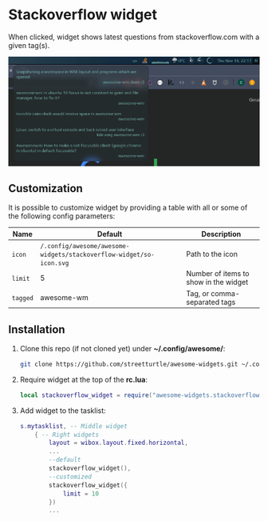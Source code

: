 # Stackoverflow widget

When clicked, widget shows latest questions from stackoverflow.com with a given tag(s).

![screenshot](./screenshot.png)

## Customization

It is possible to customize widget by providing a table with all or some of the following config parameters:

| Name | Default | Description |
|---|---|---|
| `icon`| `/.config/awesome/awesome-widgets/stackoverflow-widget/so-icon.svg` | Path to the icon |
| `limit` | 5 | Number of items to show in the widget |
| `tagged` | awesome-wm | Tag, or comma-separated tags |

## Installation

1. Clone this repo (if not cloned yet) under **~/.config/awesome/**:

    ```bash
    git clone https://github.com/streetturtle/awesome-widgets.git ~/.config/awesome/
    ```

1. Require widget at the top of the **rc.lua**:

    ```lua
    local stackoverflow_widget = require("awesome-widgets.stackoverflow-widget.stackoverflow")
    ```

1. Add widget to the tasklist:

    ```lua
    s.mytasklist, -- Middle widget
        { -- Right widgets
            layout = wibox.layout.fixed.horizontal,
            ...
            --default
            stackoverflow_widget(),
            --customized
            stackoverflow_widget({
                limit = 10
            })
            ...
    ```
    
